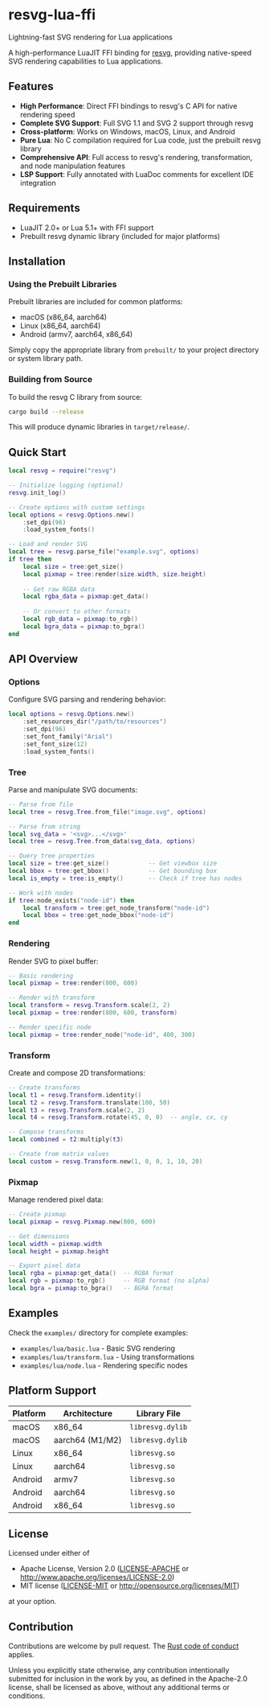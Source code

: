 # resvg-lua-ffi

Lightning-fast SVG rendering for Lua applications

A high-performance LuaJIT FFI binding for [resvg](https://github.com/RazrFalcon/resvg), providing native-speed SVG rendering capabilities to Lua applications.

## Features

- **High Performance**: Direct FFI bindings to resvg's C API for native rendering speed
- **Complete SVG Support**: Full SVG 1.1 and SVG 2 support through resvg
- **Cross-platform**: Works on Windows, macOS, Linux, and Android
- **Pure Lua**: No C compilation required for Lua code, just the prebuilt resvg library
- **Comprehensive API**: Full access to resvg's rendering, transformation, and node manipulation features
- **LSP Support**: Fully annotated with LuaDoc comments for excellent IDE integration

## Requirements

- LuaJIT 2.0+ or Lua 5.1+ with FFI support
- Prebuilt resvg dynamic library (included for major platforms)

## Installation

### Using the Prebuilt Libraries

Prebuilt libraries are included for common platforms:
- macOS (x86_64, aarch64)
- Linux (x86_64, aarch64)
- Android (armv7, aarch64, x86_64)

Simply copy the appropriate library from `prebuilt/` to your project directory or system library path.

### Building from Source

To build the resvg C library from source:

```sh
cargo build --release
```

This will produce dynamic libraries in `target/release/`.

## Quick Start

```lua
local resvg = require("resvg")

-- Initialize logging (optional)
resvg.init_log()

-- Create options with custom settings
local options = resvg.Options.new()
    :set_dpi(96)
    :load_system_fonts()

-- Load and render SVG
local tree = resvg.parse_file("example.svg", options)
if tree then
    local size = tree:get_size()
    local pixmap = tree:render(size.width, size.height)
    
    -- Get raw RGBA data
    local rgba_data = pixmap:get_data()
    
    -- Or convert to other formats
    local rgb_data = pixmap:to_rgb()
    local bgra_data = pixmap:to_bgra()
end
```

## API Overview

### Options

Configure SVG parsing and rendering behavior:

```lua
local options = resvg.Options.new()
    :set_resources_dir("/path/to/resources")
    :set_dpi(96)
    :set_font_family("Arial")
    :set_font_size(12)
    :load_system_fonts()
```

### Tree

Parse and manipulate SVG documents:

```lua
-- Parse from file
local tree = resvg.Tree.from_file("image.svg", options)

-- Parse from string
local svg_data = '<svg>...</svg>'
local tree = resvg.Tree.from_data(svg_data, options)

-- Query tree properties
local size = tree:get_size()           -- Get viewbox size
local bbox = tree:get_bbox()           -- Get bounding box
local is_empty = tree:is_empty()       -- Check if tree has nodes

-- Work with nodes
if tree:node_exists("node-id") then
    local transform = tree:get_node_transform("node-id")
    local bbox = tree:get_node_bbox("node-id")
end
```

### Rendering

Render SVG to pixel buffer:

```lua
-- Basic rendering
local pixmap = tree:render(800, 600)

-- Render with transform
local transform = resvg.Transform.scale(2, 2)
local pixmap = tree:render(800, 600, transform)

-- Render specific node
local pixmap = tree:render_node("node-id", 400, 300)
```

### Transform

Create and compose 2D transformations:

```lua
-- Create transforms
local t1 = resvg.Transform.identity()
local t2 = resvg.Transform.translate(100, 50)
local t3 = resvg.Transform.scale(2, 2)
local t4 = resvg.Transform.rotate(45, 0, 0)  -- angle, cx, cy

-- Compose transforms
local combined = t2:multiply(t3)

-- Create from matrix values
local custom = resvg.Transform.new(1, 0, 0, 1, 10, 20)
```

### Pixmap

Manage rendered pixel data:

```lua
-- Create pixmap
local pixmap = resvg.Pixmap.new(800, 600)

-- Get dimensions
local width = pixmap.width
local height = pixmap.height

-- Export pixel data
local rgba = pixmap:get_data()  -- RGBA format
local rgb = pixmap:to_rgb()     -- RGB format (no alpha)
local bgra = pixmap:to_bgra()   -- BGRA format
```

## Examples

Check the `examples/` directory for complete examples:
- `examples/lua/basic.lua` - Basic SVG rendering
- `examples/lua/transform.lua` - Using transformations
- `examples/lua/node.lua` - Rendering specific nodes

## Platform Support

| Platform | Architecture | Library File |
|----------|-------------|--------------|
| macOS | x86_64 | `libresvg.dylib` |
| macOS | aarch64 (M1/M2) | `libresvg.dylib` |
| Linux | x86_64 | `libresvg.so` |
| Linux | aarch64 | `libresvg.so` |
| Android | armv7 | `libresvg.so` |
| Android | aarch64 | `libresvg.so` |
| Android | x86_64 | `libresvg.so` |

## License

Licensed under either of

- Apache License, Version 2.0 ([LICENSE-APACHE](LICENSE-APACHE) or <http://www.apache.org/licenses/LICENSE-2.0>)
- MIT license ([LICENSE-MIT](LICENSE-MIT) or <http://opensource.org/licenses/MIT>)

at your option.

## Contribution

Contributions are welcome by pull request.
The [Rust code of conduct] applies.

Unless you explicitly state otherwise, any contribution intentionally submitted for inclusion in the work by you, as defined in the Apache-2.0 license, shall be licensed as above, without any additional terms or conditions.

[Rust Code of Conduct]: https://www.rust-lang.org/policies/code-of-conduct
